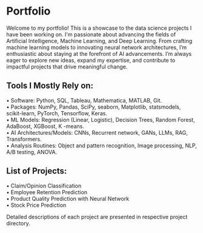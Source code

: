 # Portfolio

Welcome to my portfolio! This is a showcase to the data science projects I have been working on. I'm passionate about advancing the fields of Artificial Intelligence, Machine Learning, and Deep Learning.
From crafting machine learning models to innovating neural network architectures, I’m enthusiastic about staying at the forefront of AI advancements. I’m always eager to explore new ideas, expand my expertise, and contribute to impactful projects that drive meaningful change. 

## Tools I Mostly Rely on:
• Software: Python, SQL, Tableau, Mathematica, MATLAB, Git. \
• Packages: NumPy, Pandas, SciPy, seaborn, Matplotlib, statsmodels, scikit-learn, PyTorch, Tensorflow, Keras. \
• ML Models: Regression (Linear, Logistic), Decision Trees, Random Forest, AdaBoost, XGBoost, K -means. \
• AI Architectures/Models: CNNs, Recurrent network, GANs, LLMs, RAG, Transformers. \
• Analysis Routines: Object and pattern recognition, Image processing, NLP, A/B testing, ANOVA.

## List of Projects:
• Claim/Opinion Classification \
• Employee Retention Prediction \
• Product Quality Prediction with Neural Network \
• Stock Price Prediction 

Detailed descriptions of each project are presented in respective project directory.

